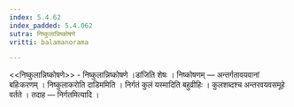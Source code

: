 ```yaml
---
index: 5.4.62
index_padded: 5.4.062
sutra: निष्कुलान्निष्कोषणे
vritti: balamanorama

---
```

<<निष्कुलान्निष्कोषणे>> - निष्कुलान्निष्कोषणे ।डा॑जिति शेषः । निष्कोषणम् — अन्तर्गतावयवानां बहिःकरणम् । निष्कुलाकरोति दाडिममिति । निर्गतं कुलं यस्मादिति बहुव्रीहिः । कुलशब्दश्च अन्तरवयवसमूहे वर्तते । तदाह — निर्गतमित्यादि । 